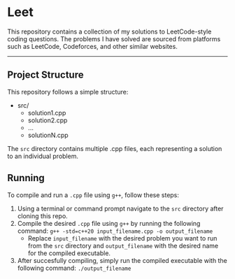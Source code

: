 # Leet

This repository contains a collection of my solutions to LeetCode-style coding questions.
The problems I have solved are sourced from platforms such as LeetCode, Codeforces, and other similar websites.

---

## Project Structure

This repository follows a simple structure:

* src/
  * solution1.cpp
  * solution2.cpp
  * ...
  * solutionN.cpp

The `src` directory contains multiple .cpp files, each representing a solution to an individual problem.

## Running

To compile and run a `.cpp` file using `g++`, follow these steps:

1. Using a terminal or command prompt navigate to the `src` directory after cloning this repo.
2. Compile the desired `.cpp` file using `g++` by running the following command: `g++ -std=c++20 input_filename.cpp -o output_filename`
    * Replace `input_filename` with the desired problem you want to run from the `src` directory and `output_filename`
with the desired name for the compiled executable.
3. After succesfully compiling, simply run the compiled executable with the following command: `./output_filename`
